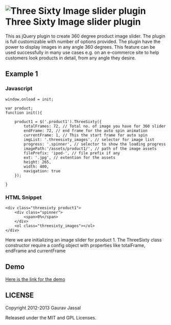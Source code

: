 ![Three Sixty Image slider plugin](https://raw.github.com/creativeaura/threesixty-slider/master/images/360.png)
Three Sixty Image slider plugin
=================

This as jQuery plugin to create 360 degree product image slider. The plugin is full customizable with number of options provided. The plugin have the power to display images in any angle 360 degrees. This feature can be used successfully in many use cases e.g. on an e-commerce site to help customers look products in detail, from any angle they desire.

Example 1
---------------------
### Javascript ######
	window.onload = init;

    var product;
    function init(){

        product1 = $('.product1').ThreeSixty({
            totalFrames: 72, // Total no. of image you have for 360 slider
            endFrame: 72, // end frame for the auto spin animation
            currentFrame: 1, // This the start frame for auto spin
            imgList: '.threesixty_images', // selector for image list
            progress: '.spinner', // selector to show the loading progress
            imagePath:'/assets/product1/', // path of the image assets
            filePrefix: 'ipod-', // file prefix if any
            ext: '.jpg', // extention for the assets
            height: 265,
            width: 400,
            navigation: true
        });

    }

### HTML Snippet ######

    <div class="threesixty product1">
		<div class="spinner">
			<span>0%</span>
		</div>
		<ol class="threesixty_images"></ol>
	</div>
Here we are initializing an image slider for product 1. The ThreeSixty class constructor require a config object with properties like totalFrame, endFrame and currentFrame

Demo
---------------------
[Here is the link for the demo](http://creativeaura.github.com/threesixty-slider)

LICENSE
---------

Copyright 2012-2013 Gaurav Jassal

Released under the MIT and GPL Licenses.

